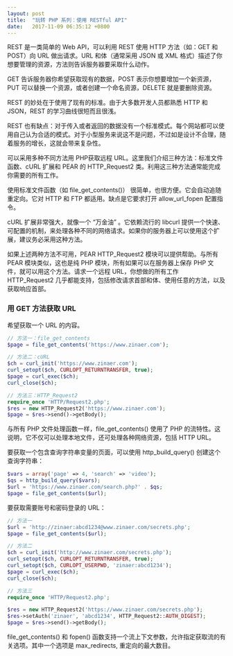 ```yaml
---
layout: post
title:  "玩转 PHP 系列：使用 RESTful API"
date:   2017-11-09 06:35:12 +0800
---
```


REST 是一类简单的 Web API，可以利用 REST 使用 HTTP 方法（如：GET 和 POST）向 URL 做出请求。URL 和体（通常采用 JSON 或 XML 格式）描述了你想要管理的资源，方法则告诉服务器要采取什么动作。

GET 告诉服务器你希望获取现有的数据，POST 表示你想要增加一个新资源，PUT 可以替换一个资源，或者创建一个命名资源，DELETE 就是要删除资源。

REST 的妙处在于使用了现有的标准。由于大多数开发人员都熟悉 HTTP 和 JSON，REST 的学习曲线很短而且很浅。

REST 也有缺点：对于传入或者返回的数据没有一个标准模式。每个网站都可以使用自己认为合适的模式。对于小型服务来说这不是问题，不过如是设计不合理，随着服务的增长，这就会带来复杂性。

可以采用多种不同方法用 PHP获取远程 URL。这里我们介绍三种方法：标准文件函数、cURL 扩展和 PEAR 的 HTTP_Request2 类。利用这三种方法通常能完成你需要的所有工作。

使用标准文件函数（如 file_get_contents()） 很简单，也很方便。它会自动追随重定向。它对 HTTP 和 FTP 都适用。缺点是它要求打开 allow_url_fopen 配置指令。

cURL 扩展非常强大，就像一个 “万金油” 。它依赖流行的 libcurl 提供一个快速、可配置的机制，来处理各种不同的网络请求。如果你的服务器上可以使用这个扩展，建议务必采用这种方法。

如果上述两种方法不可用，PEAR HTTP_Request2 模块可以提供帮助。与所有 PEAR 模块类似，这也是纯 PHP 模块，所有如果可以在服务器上保存 PHP 文件，就可以用这个方法。请求一个远程 URL，你想做的所有工作 HTTP_Request2 几乎都能支持，包括修改请求首部和体、使用任意的方法，以及获取响应首部。

### 用 GET 方法获取 URL

希望获取一个 URL 的内容。

```php
// 方法一：file_get_contents
$page = file_get_contents('https://www.zinaer.com');

// 方法二：cURL
$ch = curl_init('https://www.zinaer.com');
curl_setopt($ch, CURLOPT_RETURNTRANSFER, true);
$page = curl_exec($ch);
curl_close($ch);

// 方法三：HTTP_Request2
require_once 'HTTP/Request2.php';
$res = new HTTP_Request2('https://www.zinaer.com');
$page = $res->send()->getBody();
```

与所有 PHP 文件处理函数一样，file_get_contents() 使用了 PHP 的流特性。这说明，它不仅可以处理本地文件，还可处理各种网络资源，包括 HTTP URL。

要获取一个包含查询字符串变量的页面，可以使用 http_build_query() 创建这个查询字符串：

```php
$vars = array('page' => 4, 'search' => 'video');
$qs = http_build_query($vars);
$url = 'https://www.zinaer.com/search.php?' . $qs;
$page = file_get_contents($url);
```

要获取需要账号和密码登录的 URL：

```php
// 方法一
$url = 'http://zinaer:abcd1234@www.zinaer.com/secrets.php';
$page = file_get_contents($url);

// 方法二
$ch = curl_init('http://www.zinaer.com/secrets.php');
curl_setopt($ch, CURLOPT_RETURNTRANSFER, true);
curl_setopt($ch, CURLOPT_USERPWD, 'zinaer:abcd1234');
$page = curl_exec($ch);
curl_close($ch);

// 方法三
require_once 'HTTP/Request2.php';

$res = new HTTP_Request2('https://www.zinaer.com/secrets.php');
$res->setAuth('zinaer', 'abcd1234', HTTP_Request2::AUTH_DIGEST);
$page = $res->send()->getBody();
```

file_get_contents() 和 fopen() 函数支持一个流上下文参数，允许指定获取流的有关选项。其中一个选项是 max_redirects, 重定向的最大数目。

```php

```




